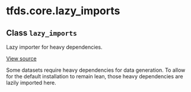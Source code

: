 <div itemscope itemtype="http://developers.google.com/ReferenceObject">
<meta itemprop="name" content="tfds.core.lazy_imports" />
<meta itemprop="path" content="Stable" />
</div>

# tfds.core.lazy_imports

## Class `lazy_imports`

Lazy importer for heavy dependencies.

<a target="_blank" href="https://github.com/tensorflow/datasets/tree/master/tensorflow_datasets/core/lazy_imports.py">View
source</a>

<!-- Placeholder for "Used in" -->

Some datasets require heavy dependencies for data generation. To allow for
the default installation to remain lean, those heavy dependencies are
lazily imported here.

